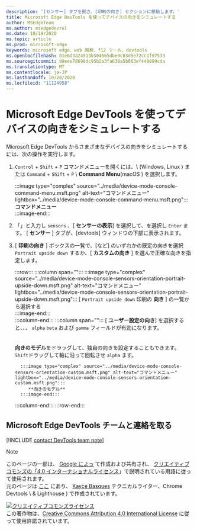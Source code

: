 ```yaml
---
description: '[センサー] タブを開き、[印刷の向き] セクションに移動します。'
title: Microsoft Edge DevTools を使ってデバイスの向きをシミュレートする
author: MSEdgeTeam
ms.author: msedgedevrel
ms.date: 10/19/2020
ms.topic: article
ms.prod: microsoft-edge
keywords: microsoft edge、web 開発、f12 ツール、devtools
ms.openlocfilehash: 01e6d3a24513b504665dbe0c03d9e72cc1f97533
ms.sourcegitcommit: 99eee78698dc95b2a3fa638a5b063ef449899cda
ms.translationtype: MT
ms.contentlocale: ja-JP
ms.lasthandoff: 10/20/2020
ms.locfileid: "11124958"
---
```

<!-- Copyright Kayce Basques 

   Licensed under the Apache License, Version 2.0 (the "License");
   you may not use this file except in compliance with the License.
   You may obtain a copy of the License at

       https://www.apache.org/licenses/LICENSE-2.0

   Unless required by applicable law or agreed to in writing, software
   distributed under the License is distributed on an "AS IS" BASIS,
   WITHOUT WARRANTIES OR CONDITIONS OF ANY KIND, either express or implied.
   See the License for the specific language governing permissions and
   limitations under the License.  -->

# Microsoft Edge DevTools を使ってデバイスの向きをシミュレートする  

Microsoft Edge DevTools からさまざまなデバイスの向きをシミュレートするには、次の操作を実行します。  

<!--todo: update device orientation section when available -->  

1.  `Control` + `Shift` + `P` コマンドメニューを開くには、\ (Windows, Linux \) または `Command` + `Shift` + `P` \ **Command Menu**(macOS \) を選択します。  
    
    :::image type="complex" source="../media/device-mode-console-command-menu.msft.png" alt-text="コマンドメニュー" lightbox="../media/device-mode-console-command-menu.msft.png":::
       **コマンドメニュー**  
    :::image-end:::  
    
1.  「」と入力し `sensors` 、[ **センサーの表示**] を選択して、を選択し `Enter` ます。  [ **センサー** ] タブが、[devtools] ウィンドウの下部に表示されます。  
1.  [ **印刷の向き** ] ボックスの一覧で、[など] のいずれかの既定の向きを選択 `Portrait upside down` するか、[ **カスタムの向き** ] を選んで正確な向きを指定します。  
    
    :::row:::
       :::column span="":::
          :::image type="complex" source="../media/device-mode-console-sensors-orientation-portrait-upside-down.msft.png" alt-text="コマンドメニュー" lightbox="../media/device-mode-console-sensors-orientation-portrait-upside-down.msft.png":::
             [ `Portrait upside down` 印刷の **向き** ] の一覧から選択する  
          :::image-end:::  
       :::column-end:::
       :::column span="":::
          [ **ユーザー設定の向き**] を選択すると、、、 `alpha` `beta` および `gamma` フィールドが有効になります。  
          <!--See [Alpha][alpha], [Beta][beta], and [Gamma][gamma] to understand how each axis works.  -->  
          <!--todo: update links to alpha, beta, and gamma section when available -->  
          **向きのモデル**をドラッグして、独自の向きを設定することもできます。  `Shift`ドラッグして軸に沿って回転させ `alpha` ます。  
          
          :::image type="complex" source="../media/device-mode-console-sensors-orientation-custom.msft.png" alt-text="コマンドメニュー" lightbox="../media/device-mode-console-sensors-orientation-custom.msft.png":::
             **向きのモデル**  
          :::image-end:::  
       :::column-end:::
    :::row-end:::
    
## Microsoft Edge DevTools チームと連絡を取る  

[!INCLUDE [contact DevTools team note](../includes/contact-devtools-team-note.md)]  

<!-- links -->  

<!--[WebFundamentasNativeHardwareDeviceOrientationIndex]: /web/fundamentals/native-hardware/device-orientation/index "Device Orientation & Motion"  -->  
<!--[WebFundamentasNativeHardwareDeviceOrientationIndexAlpha]: /web/fundamentals/native-hardware/device-orientation/index#alpha "Alpha - Device Orientation & Motion"  -->  
<!--[WebFundamentasNativeHardwareDeviceOrientationIndexBeta]: /web/fundamentals/native-hardware/device-orientation/index#beta "Beta - Device Orientation & Motion"  -->  
<!--[WebFundamentasNativeHardwareDeviceOrientationIndexGamma]: /web/fundamentals/native-hardware/device-orientation/index#gamma "Gamma - Device Orientation & Motion"  -->  

> [!NOTE]
> このページの一部は、 [Google によっ][GoogleSitePolicies] て作成および共有され、 [クリエイティブコモンズの「4.0 インターナショナルライセンス][CCA4IL]」で説明されている用語に従って使用されます。  
> 元のページは [ここ](https://developers.google.com/web/tools/chrome-devtools/device-mode/orientation) にあり、 [Kayce Basques][KayceBasques] テクニカルライター、Chrome Devtools \ & Lighthouse \) で作成されています。  

[![クリエイティブコモンズライセンス][CCby4Image]][CCA4IL]  
この著作物は、[Creative Commons Attribution 4.0 International License][CCA4IL] に従って使用許諾されています。  

[CCA4IL]: https://creativecommons.org/licenses/by/4.0  
[CCby4Image]: https://i.creativecommons.org/l/by/4.0/88x31.png  
[GoogleSitePolicies]: https://developers.google.com/terms/site-policies  
[KayceBasques]: https://developers.google.com/web/resources/contributors/kaycebasques  

